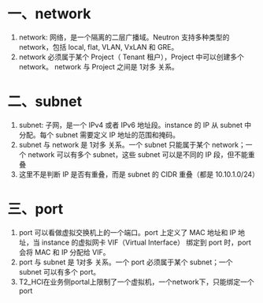 # 一、network

1. network: 网络，是一个隔离的二层广播域。Neutron 支持多种类型的 network，包括 local, flat, VLAN, VxLAN 和 GRE。
2. network 必须属于某个 Project（ Tenant 租户），Project 中可以创建多个 network。 network 与 Project 之间是 1对多 关系。

# 二、subnet
1. subnet: 子网，是一个 IPv4 或者 IPv6 地址段。instance 的 IP 从 subnet 中分配。每个 subnet 需要定义 IP 地址的范围和掩码。
2. subnet 与 network 是 1对多 关系。一个 subnet 只能属于某个 network；一个 network 可以有多个 subnet，这些 subnet 可以是不同的 IP 段，但不能重叠
3. 这里不是判断 IP 是否有重叠，而是 subnet 的 CIDR 重叠（都是 10.10.1.0/24）

# 三、port
1. port 可以看做虚拟交换机上的一个端口。port 上定义了 MAC 地址和 IP 地址，当 instance 的虚拟网卡 VIF（Virtual Interface） 绑定到 port 时，port 会将 MAC 和 IP 分配给 VIF。
2. port 与 subnet 是 1对多 关系。一个 port 必须属于某个 subnet；一个 subnet 可以有多个 port。
3. T2_HCI在业务侧portal上限制了一个虚拟机，一个network下，只能绑定一个port
